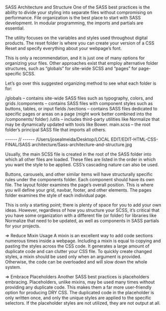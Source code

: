 SASS Architecture and Structure
One of the SASS best practices is the ability to divide your styling into separate files without compromising on performance. File organization is the best place to start with SASS development. In modular programming, the imports and partials are essential. 

The utility focuses on the variables and styles used throughout digital products. The reset folder is where you can create your version of a CSS Reset and specify everything about your webpage’s font.

This is only a recommendation, and it is just one of many options for organizing your files. Other approaches exist that employ alternative folder structures, such as “globals” for site-wide SCSS and “pages” for page-specific SCSS.

Let’s go over this suggested organizing method to see what each folder is for:

/globals – contains site-wide SASS files such as typography, colors, and grids 
/components – contains SASS files with component styles such as buttons, tables, or input fields 
/sections – contains SASS files dedicated to specific pages or areas on a page (might work better combined into the /components/ folder)
/utils – includes third-party utilities like Normalize that may be dynamically updated with tools like Bower. 
main.scss – the root folder’s principal SASS file that imports all others.


------ // ------ /Users/josealmeida/Desktop/LOCAL EDIT/EDIT-HTML-CSS-FINAL/SASS architecture/Sass-architecture-and-structure.jpg


Usually, the main SCSS file is created in the root of the SASS folder into which all other files are loaded. These files are listed in the order in which you want the style to be applied. CSS’s cascading nature can also be used.

Buttons, carousels, and other similar items will have structurally specific rules under the components folder. Each component should have its own file. The layout folder examines the page’s overall position. This is where you will define your grid, navbar, footer, and other elements. The pages folder examines the style of each individual page.

This is only a starting point; there is plenty of space for you to add your own ideas. However, regardless of how you structure your SCSS, it’s critical that you have some organization with a different file (or folder) for libraries like Normalize that need to be updated, as well as components in SASS partials for your projects.

=> Reduce Mixin Usage
A mixin is an excellent way to add code sections numerous times inside a webpage. Including a mixin is equal to copying and pasting the styles across the CSS code. It generates a large amount of duplicate code and can clutter your CSS file. To quickly create changed styles, a mixin should be used only when an argument is provided. Otherwise, the code can be overloaded and will slow down the whole system.

=> Embrace Placeholders
Another SASS best practices is placeholders embracing. Placeholders, unlike mixins, may be used many times without providing any duplicate code. This makes them a far more user-friendly option for producing DRY CSS. The duplicated code in the placeholder is only written once, and only the unique styles are applied to the specific selectors. If the placeholder styles are not utilized, they are not output at all. 